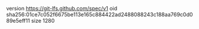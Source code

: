 version https://git-lfs.github.com/spec/v1
oid sha256:01ce7c052f6675be113e165c884422ad2488088243c188aa769c0d089e5eff11
size 1280
